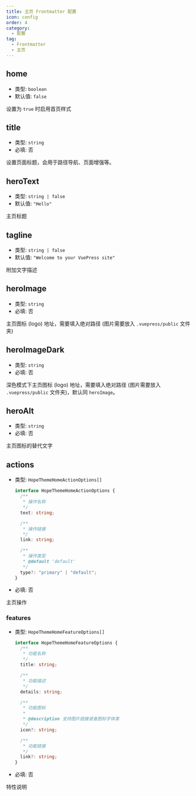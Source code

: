```yaml
---
title: 主页 Frontmatter 配置
icon: config
order: 4
category:
  - 配置
tag:
  - Frontmatter
  - 主页
---
```


## home

- 类型: `boolean`
- 默认值: `false`

设置为 `true` 时启用首页样式

## title

- 类型: `string`
- 必填: 否

设置页面标题，会用于路径导航、页面增强等。

## heroText

- 类型: `string | false`
- 默认值: `"Hello"`

主页标题

## tagline

- 类型: `string | false`
- 默认值: `"Welcome to your VuePress site"`

附加文字描述

## heroImage

- 类型: `string`
- 必填: 否

主页图标 (logo) 地址，需要填入绝对路径 (图片需要放入 `.vuepress/public` 文件夹)

## heroImageDark

- 类型: `string`
- 必填: 否

深色模式下主页图标 (logo) 地址，需要填入绝对路径 (图片需要放入 `.vuepress/public` 文件夹)，默认同 `heroImage`。

## heroAlt

- 类型: `string`
- 必填: 否

主页图标的替代文字

## actions

- 类型: `HopeThemeHomeActionOptions[]`

  ```ts
  interface HopeThemeHomeActionOptions {
    /**
     * 操作名称
     */
    text: string;

    /**
     * 操作链接
     */
    link: string;

    /**
     * 操作类型
     * @default 'default'
     */
    type?: "primary" | "default";
  }
  ```

- 必填: 否

主页操作

### features

- 类型: `HopeThemeHomeFeatureOptions[]`

  ```ts
  interface HopeThemeHomeFeatureOptions {
    /**
     * 功能名称
     */
    title: string;

    /**
     * 功能描述
     */
    details: string;

    /**
     * 功能图标
     *
     * @description 支持图片链接或者图标字体类
     */
    icon?: string;

    /**
     * 功能链接
     */
    link?: string;
  }
  ```

- 必填: 否

特性说明
